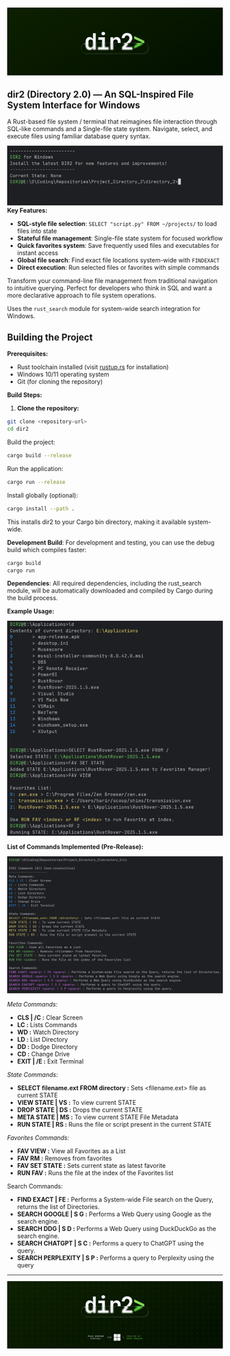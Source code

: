 
![DIR2 Banner](images/clean_banner.png)
## dir2 (Directory 2.0) — An SQL-Inspired File System Interface for Windows

A Rust-based file system / terminal that reimagines file interaction through SQL-like commands and a Single-file state system. Navigate, select, and execute files using familiar database query syntax.

![DIR2 Home](images/main.png)
**Key Features:**

- **SQL-style file selection**: `SELECT "script.py" FROM ~/projects/` to load files into state
- **Stateful file management**: Single-file state system for focused workflow
- **Quick favorites system**: Save frequently used files and executables for instant access
- **Global file search**: Find exact file locations system-wide with `FINDEXACT`
- **Direct execution**: Run selected files or favorites with simple commands

Transform your command-line file management from traditional navigation to intuitive querying. Perfect for developers who think in SQL and want a more declarative approach to file system operations.

Uses the `rust_search` module for system-wide search integration for Windows.

## Building the Project

**Prerequisites:**
- Rust toolchain installed (visit [rustup.rs](https://rustup.rs/) for installation)
- Windows 10/11 operating system
- Git (for cloning the repository)

**Build Steps:**

1. **Clone the repository:**
  ```bash
  git clone <repository-url>
  cd dir2
  ```

Build the project:

```bash
cargo build --release
```
Run the application:
```bash
cargo run --release
```
Install globally (optional):
```bash
cargo install --path .
```
This installs dir2 to your Cargo bin directory, making it available system-wide.

**Development Build**: For development and testing, you can use the debug build which compiles faster:
```bash
cargo build
cargo run
```
**Dependencies**: All required dependencies, including the rust_search module, will be automatically downloaded and compiled by Cargo during the build process.



**Example Usage:**

![DIR2 Select Example](images/state_manip.png)

**List of Commands Implemented (Pre-Release):**

![DIR2 Commands List](images/commands_list.png)

_Meta Commands:_
- **CLS | /C :** Clear Screen
- **LC :** Lists Commands
- **WD :** Watch Directory
- **LD :** List Directory
- **DD :** Dodge Directory
- **CD :** Change Drive
- **EXIT | /E :** Exit Terminal

_State Commands:_
- **SELECT filename.ext FROM directory :** Sets <filename.ext> file as current STATE
- **VIEW STATE | VS :** To view current STATE
- **DROP STATE | DS :** Drops the current STATE
- **META STATE | MS :** To view current STATE File Metadata
- **RUN STATE | RS :** Runs the file or script present in the current STATE

_Favorites Commands:_
- **FAV VIEW :** View all Favorites as a List
- **FAV RM <index> :** Removes <filename> from favorites
- **FAV SET STATE :** Sets current state as latest favorite
- **RUN FAV <index> :** Runs the file at the index of the Favorites list

Search Commands:
- **FIND EXACT <query> | FE <query> :** Performs a System-wide File search on the Query, returns the list of Directories.
- **SEARCH GOOGLE <query> | S G <query> :** Performs a Web Query using Google as the search engine.
- **SEARCH DDG <query> | S D <query> :** Performs a Web Query using DuckDuckGo as the search engine.
- **SEARCH CHATGPT <query> | S C <query> :** Performs a query to ChatGPT using the query.
- **SEARCH PERPLEXITY <query> | S P <query> :** Performs a query to Perplexity using the query

---

![DIR2 End Banner](images/end_banner.png)
